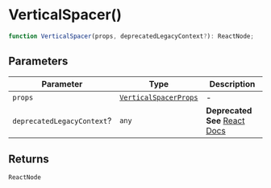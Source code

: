 # VerticalSpacer()

```ts
function VerticalSpacer(props, deprecatedLegacyContext?): ReactNode;
```

## Parameters

| Parameter                  | Type                                                          | Description                                                                                                                       |
| -------------------------- | ------------------------------------------------------------- | --------------------------------------------------------------------------------------------------------------------------------- |
| `props`                    | [`VerticalSpacerProps`](../interfaces/VerticalSpacerProps.md) | -                                                                                                                                 |
| `deprecatedLegacyContext`? | `any`                                                         | **Deprecated** **See** [React Docs](https://legacy.reactjs.org/docs/legacy-context.html#referencing-context-in-lifecycle-methods) |

## Returns

`ReactNode`
